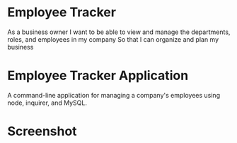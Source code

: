 # Employee Tracker

As a business owner
I want to be able to view and manage the departments, roles, and employees in my company
So that I can organize and plan my business

# Employee Tracker Application

A command-line application for managing a company's employees using node, inquirer, and MySQL.

# Screenshot


